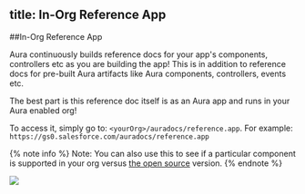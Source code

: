 title: In-Org Reference App
---
##In-Org Reference App

Aura continuously builds reference docs for your app's components, controllers etc as you are building the app! This is in addition to reference docs for pre-built Aura artifacts like Aura components, controllers, events etc. 

The best part is this reference doc itself is as an Aura app and runs in your Aura enabled org! 

To access it, simply go to: `<yourOrg>/auradocs/reference.app`. 
For example: `https://gs0.salesforce.com/auradocs/reference.app`

{% note info  %}
Note: You can also use this to see if a particular component is supported in your org versus [the open source](https://github.com/forcedotcom/aura) version.
{% endnote %}

<img src="/auratutorials/images/aura-in-org-reference-app.png"/>